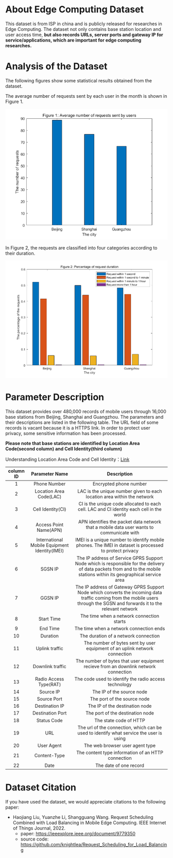 # About Edge Computing Dataset

This dataset is from ISP in china and is publicly released for researches in Edge Computing. The dataset not only contains base station location and user access time,  **but also records URLs, server ports and gateway IP for service/applications, which are important for edge computing researches.** 



# Analysis of the Dataset

The following figures show some statistical results obtained from the dataset. 

The average number of requests sent by each user in the month is shown in Figure 1. 

![image-20220514163420339](image/image-20220514163420339.png)

In Figure 2, the requests are classified into four categories according to their duration.

![image-20220514163444925](image/image-20220514163444925.png)



# Parameter Description

This dataset provides over 480,000 records of mobile users through 16,000 base stations from Beijing, Shanghai and Guangzhou.  The parameters and their descriptions are listed in the following table. The URL field of some records is vacant because it is a HTTPS link. In order to protect user privacy, some sensitive information has been processed.

**Please note that base stations are identified by Location Area Code(second column) and Cell Identity(third column)**

Understanding Location Area Code and Cell Identity：[Link](https://en.wikipedia.org/wiki/Cell_Global_Identity)

| column ID  |                Parameter Name                 |                         Description                          |
| :--: | :-------------------------------------------: | :----------------------------------------------------------: |
|  1   |                 Phone Number                  |                    Encrypted phone number                    |
|  2   |            Location Area Code(LAC)            | LAC is the unique number given to each location area within the network |
|  3   |               Cell Identity(CI)               | CI is the unique code allocated to each cell. LAC and CI identity each cell in the world |
|  4   |            Access Point Name(APN)             | APN identifies the packet data network that a mobile data user wants to communicate with |
|  5   | International Mobile Equipment Identity(IMEI) | IMEI is a unique number to identify mobile phones. The IMEI in dataset is processed to protect privacy |
|  6   |                    SGSN IP                    | The IP address of Service GPRS Support Node which is responsible for the delivery of data packets from and to the mobile stations within its geographical service area |
|  7   |                    GGSN IP                    | The IP address of Gateway GPRS Support Node which converts the incoming data traffic coming from the mobile users through the SGSN and forwards it to the relevant network |
|  8   |                  Start Time                   |          The time when a network connection starts           |
|  9   |                   End Time                    |           The time when a network connection ends            |
|  10  |                   Duration                    |             The duration of a network connection             |
|  11  |                Uplink traffic                 | The number of bytes sent by user equipment of an uplink network connection |
|  12  |               Downlink traffic                | The number of bytes that user equipment recieve from an downlink network connection |
|  13  |            Radio Access Type(RAT)             |    The code used to identify the radio access technology     |
|  14  |                   Source IP                   |                  The IP of the source node                   |
|  15  |                  Source Port                  |                 The port of the source node                  |
|  16  |                Destination IP                 |                The IP of the destination node                |
|  17  |               Destination Port                |               The port of the destination node               |
|  18  |                  Status Code                  |                    The state code of HTTP                    |
|  19  |                      URL                      | The url of the connection, which can be used to identify what service the user is using |
|  20  |                  User Agent                   |               The web browser user agent type                |
|  21  |                 Content-Type                  |      The content type information of an HTTP connection      |
|  22  |                     Date                      |                    The date of one record                    |

# Dataset Citation

If you have used the dataset, we would appreciate citations to the following paper:

- Haojiang Liu, Yuanzhe Li, Shangguang Wang. Request Scheduling Combined with Load Balancing in Mobile Edge Computing. IEEE Internet of Things Journal, 2022.
  - paper: https://ieeexplore.ieee.org/document/9779350
  - source code: https://github.com/knightlea/Request_Scheduling_for_Load_Balancing

